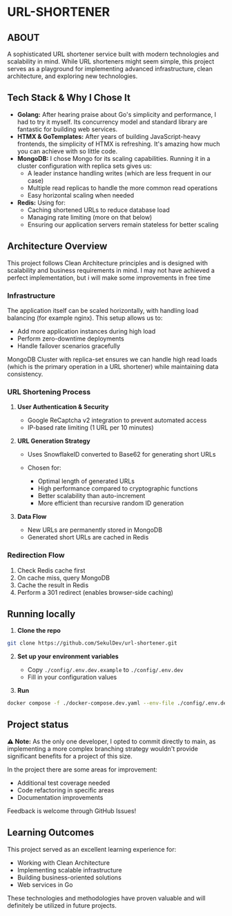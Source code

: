 # URL-SHORTENER

## ABOUT

A sophisticated URL shortener service built with modern technologies and scalability in mind. While URL shorteners might seem simple, this project serves as a playground for implementing advanced infrastructure, clean architecture, and exploring new technologies.

## Tech Stack & Why I Chose It

-   **Golang:** After hearing praise about Go's simplicity and performance, I had to try it myself. Its concurrency model and standard library are fantastic for building web services.
-   **HTMX & GoTemplates:** After years of building JavaScript-heavy frontends, the simplicity of HTMX is refreshing. It's amazing how much you can achieve with so little code.
-   **MongoDB:** I chose Mongo for its scaling capabilities. Running it in a cluster configuration with replica sets gives us:
    -   A leader instance handling writes (which are less frequent in our case)
    -   Multiple read replicas to handle the more common read operations
    -   Easy horizontal scaling when needed
-   **Redis:** Using for:
    -   Caching shortened URLs to reduce database load
    -   Managing rate limiting (more on that below)
    -   Ensuring our application servers remain stateless for better scaling

## Architecture Overview

This project follows Clean Architecture principles and is designed with scalability and business requirements in mind. I may not have achieved a perfect implementation, but i will make some improvements in free time

### Infrastructure

The application itself can be scaled horizontally, with handling load balancing (for example nginx). This setup allows us to:

-   Add more application instances during high load
-   Perform zero-downtime deployments
-   Handle failover scenarios gracefully

MongoDB Cluster with replica-set ensures we can handle high read loads (which is the primary operation in a URL shortener) while maintaining data consistency.

### URL Shortening Process

1. **User Authentication & Security**

    - Google ReCaptcha v2 integration to prevent automated access
    - IP-based rate limiting (1 URL per 10 minutes)

2. **URL Generation Strategy**

    - Uses SnowflakeID converted to Base62 for generating short URLs
    - Chosen for:

        - Optimal length of generated URLs
        - High performance compared to cryptographic functions
        - Better scalability than auto-increment
        - More efficient than recursive random ID generation

3. **Data Flow**

    - New URLs are permanently stored in MongoDB
    - Generated short URLs are cached in Redis

### Redirection Flow

1. Check Redis cache first
2. On cache miss, query MongoDB
3. Cache the result in Redis
4. Perform a 301 redirect (enables browser-side caching)

## Running locally

1. **Clone the repo**

```bash
git clone https://github.com/SekulDev/url-shortener.git
```

2. **Set up your environment variables**

    - Copy `./config/.env.dev.example` to `./config/.env.dev`
    - Fill in your configuration values

3. **Run**

```bash
docker compose -f ./docker-compose.dev.yaml --env-file ./config/.env.dev up
```

## Project status

**⚠️ Note:** As the only one developer, I opted to commit directly to main, as implementing a more complex branching strategy wouldn't provide significant benefits for a project of this size.

In the project there are some areas for improvement:

-   Additional test coverage needed
-   Code refactoring in specific areas
-   Documentation improvements

Feedback is welcome through GitHub Issues!

## Learning Outcomes

This project served as an excellent learning experience for:

-   Working with Clean Architecture
-   Implementing scalable infrastructure
-   Building business-oriented solutions
-   Web services in Go

These technologies and methodologies have proven valuable and will definitely be utilized in future projects.
